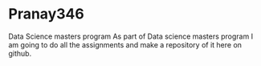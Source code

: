 # Pranay346
Data Science masters program
As part of Data science masters program I am going to do all the assignments and make a repository of it here on github.
